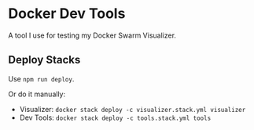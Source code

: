 # Docker Dev Tools

A tool I use for testing my Docker Swarm Visualizer.

## Deploy Stacks

Use `npm run deploy`.

Or do it manually:

- Visualizer: `docker stack deploy -c visualizer.stack.yml visualizer`
- Dev Tools: `docker stack deploy -c tools.stack.yml tools`
